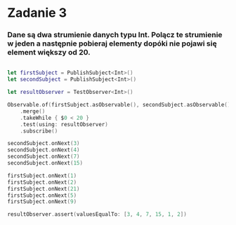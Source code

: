 # Zadanie 3

### Dane są dwa strumienie danych typu Int. Polącz te strumienie w jeden a następnie pobieraj elementy dopóki nie pojawi się element większy od 20.

```swift

let firstSubject = PublishSubject<Int>()
let secondSubject = PublishSubject<Int>()

let resultObserver = TestObserver<Int>()

Observable.of(firstSubject.asObservable(), secondSubject.asObservable())
    .merge()
    .takeWhile { $0 < 20 }
    .test(using: resultObserver)
    .subscribe()

secondSubject.onNext(3)
secondSubject.onNext(4)
secondSubject.onNext(7)
secondSubject.onNext(15)

firstSubject.onNext(1)
firstSubject.onNext(2)
firstSubject.onNext(21)
firstSubject.onNext(5)
firstSubject.onNext(9)

resultObserver.assert(valuesEqualTo: [3, 4, 7, 15, 1, 2])

```